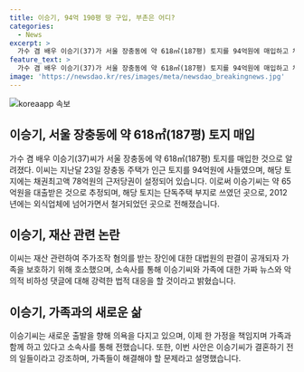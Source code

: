 ```yaml
---
title: 이승기, 94억 190평 땅 구입, 부촌은 어디?
categories:
  - News
excerpt: >
  가수 겸 배우 이승기(37)가 서울 장충동에 약 618㎡(187평) 토지를 94억원에 매입하고 채무 78억원을 품고 있다는 소식이 전해졌다. 해당 토지는 지상 2층, 연면적 311㎡의 주택이 있었으나, 2012년 철거된 곳으로, 지난해 말 일부 토지에 대해 사용허가가 내려진 것으로 알려졌다. 이씨가 가족 문제에 대한 공개호소를 했으며, 소속사는 향후 가짜 뉴스와 악의적 비하성 댓글에 대해 강력한 법적 대응을 예고했다. 이씨는 지난 2월 아이를 출산한 배우 이다인과 결혼하여 새로운 가정을 이루고 있다.
feature_text: >
  가수 겸 배우 이승기(37)가 서울 장충동에 약 618㎡(187평) 토지를 94억원에 매입하고 채무 78억원을 품고 있다는 소식이 전해졌다. 해당 토지는 지상 2층, 연면적 311㎡의 주택이 있었으나, 2012년 철거된 곳으로, 지난해 말 일부 토지에 대해 사용허가가 내려진 것으로 알려졌다. 이씨가 가족 문제에 대한 공개호소를 했으며, 소속사는 향후 가짜 뉴스와 악의적 비하성 댓글에 대해 강력한 법적 대응을 예고했다. 이씨는 지난 2월 아이를 출산한 배우 이다인과 결혼하여 새로운 가정을 이루고 있다.
image: 'https://newsdao.kr/res/images/meta/newsdao_breakingnews.jpg'
---
```


<p><img src="https://newsdao.kr/res/images/meta/newsdao_breakingnews.jpg" alt="koreaapp 속보" /></p>

<h2 data-ke-size="size26">이승기, 서울 장충동에 약 618㎡(187평) 토지 매입</h2>

<p data-ke-size="size16">가수 겸 배우 이승기(37)씨가 서울 장충동에 약 618㎡(187평) 토지를 매입한 것으로 알려졌다. 이씨는 지난달 23일 장충동 주택가 인근 토지를 94억원에 사들였으며, 해당 토지에는 채권최고액 78억원의 근저당권이 설정되어 있습니다. 이로써 이승기씨는 약 65억원을 대출받은 것으로 추정되며, 해당 토지는 단독주택 부지로 쓰였던 곳으로, 2012년에는 외식업체에 넘어가면서 철거되었던 곳으로 전해졌습니다.</p>

<h2 data-ke-size="size26">이승기, 재산 관련 논란</h2>

<p data-ke-size="size16">이씨는 재산 관련하여 주가조작 혐의를 받는 장인에 대한 대법원의 판결이 공개되자 가족을 보호하기 위해 호소했으며, 소속사를 통해 이승기씨와 가족에 대한 가짜 뉴스와 악의적 비하성 댓글에 대해 강력한 법적 대응을 할 것이라고 밝혔습니다.</p>

<h2 data-ke-size="size26">이승기, 가족과의 새로운 삶</h2>

<p data-ke-size="size16">이승기씨는 새로운 출발을 향해 의욕을 다지고 있으며, 이제 한 가정을 책임지며 가족과 함께 하고 있다고 소속사를 통해 전했습니다. 또한, 이번 사안은 이승기씨가 결혼하기 전의 일들이라고 강조하며, 가족들이 해결해야 할 문제라고 설명했습니다.</p>

